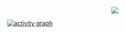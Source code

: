 <p align="center">
  <img alig src="https://github-profile-trophy.vercel.app/?username=FR0EL1CH&theme=dracula&column=-1" />
</p>

[![activity graph](https://github-readme-activity-graph.vercel.app/graph?username=FR0EL1CH&theme=dracula&custom_title=FR0EL1CH%20Activity%20Graph&hide_border=true)](https://github.com/ashutosh00710/github-readme-activity-graph)
